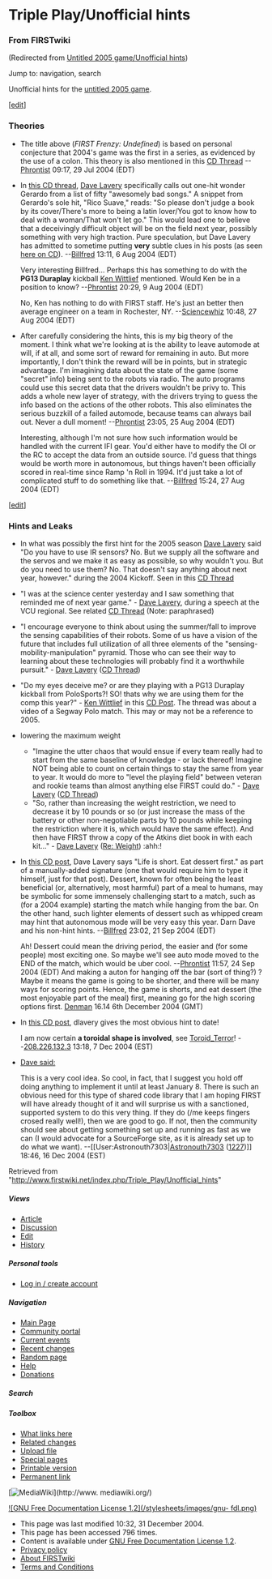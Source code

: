 # Triple Play/Unofficial hints

### From FIRSTwiki

(Redirected from [Untitled 2005 game/Unofficial
hints](/index.php?title=Untitled_2005_game/Unofficial_hints&redirect=no
"Untitled 2005 game/Unofficial hints" ))

Jump to: navigation, search

Unofficial hints for the [untitled 2005 game](/index.php/Untitled_2005_game
"Untitled 2005 game" ).

[[edit](/index.php?title=Triple_Play/Unofficial_hints&action=edit&section=1
"Edit section: Theories" )]

###  Theories

  * The title above (_FIRST Frenzy: Undefined_) is based on personal conjecture that 2004's game was the first in a series, as evidenced by the use of a colon. This theory is also mentioned in this [CD Thread](http://www.chiefdelphi.com/forums/showpost.php?p=232722&postcount=14 "http://www.chiefdelphi.com/forums/showpost.php?p=232722&postcount=14" ) \--[Phrontist](/index.php/User:Phrontist "User:Phrontist" ) 09:17, 29 Jul 2004 (EDT) 
  * In [this CD thread](http://www.chiefdelphi.com/forums/showthread.php?p=268276#post268276 "http://www.chiefdelphi.com/forums/showthread.php?p=268276#post268276" ), [Dave Lavery](/index.php/Dave_Lavery "Dave Lavery" ) specifically calls out one-hit wonder Gerardo from a list of fifty "awesomely bad songs." A snippet from Gerardo's sole hit, "Rico Suave," reads: "So please don't judge a book by its cover/There's more to being a latin lover/You got to know how to deal with a woman/That won't let go." This would lead one to believe that a deceivingly difficult object will be on the field next year, possibly something with very high traction. Pure speculation, but Dave Lavery has admitted to sometime putting **very** subtle clues in his posts (as seen [here on CD](http://www.chiefdelphi.com/forums/showthread.php?p=278471#post278471 "http://www.chiefdelphi.com/forums/showthread.php?p=278471#post278471" )). --[Billfred](/index.php/User:Billfred "User:Billfred" ) 13:11, 6 Aug 2004 (EDT) 

     Very interesting Billfred... Perhaps this has something to do with the **PG13 Duraplay** kickball [Ken Wittlief](/index.php?title=Ken_Wittlief&action=edit "Ken Wittlief" ) mentioned. Would Ken be in a position to know? --[Phrontist](/index.php/User:Phrontist "User:Phrontist" ) 20:29, 9 Aug 2004 (EDT) 

     No, Ken has nothing to do with FIRST staff. He's just an better then average engineer on a team in Rochester, NY. --[Sciencewhiz](/index.php/User:Sciencewhiz "User:Sciencewhiz" ) 10:48, 27 Aug 2004 (EDT) 

  * After carefully considering the hints, this is my big theory of the moment. I think what we're looking at is the ability to leave automode at will, if at all, and some sort of reward for remaining in auto. But more importantly, I don't think the reward will be in points, but in strategic advantage. I'm imagining data about the state of the game (some "secret" info) being sent to the robots via radio. The auto programs could use this secret data that the drivers wouldn't be privy to. This adds a whole new layer of strategy, with the drivers trying to guess the info based on the actions of the other robots. This also eliminates the serious buzzkill of a failed automode, because teams can always bail out. Never a dull moment! --[Phrontist](/index.php/User:Phrontist "User:Phrontist" ) 23:05, 25 Aug 2004 (EDT) 

     Interesting, although I'm not sure how such information would be handled with the current IFI gear. You'd either have to modify the OI or the RC to accept the data from an outside source. I'd guess that things would be worth more in autonomous, but things haven't been officially scored in real-time since Ramp 'n Roll in 1994. It'd just take a lot of complicated stuff to do something like that. --[Billfred](/index.php/User:Billfred "User:Billfred" ) 15:24, 27 Aug 2004 (EDT) 

  

[[edit](/index.php?title=Triple_Play/Unofficial_hints&action=edit&section=2
"Edit section: Hints and Leaks" )]

###  Hints and Leaks

  * In what was possibly the first hint for the 2005 season [Dave Lavery](/index.php/Dave_Lavery "Dave Lavery" ) said "Do you have to use IR sensors? No. But we supply all the software and the servos and we make it as easy as possible, so why wouldn't you. But do you need to use them? No. That doesn't say anything about next year, however." during the 2004 Kickoff. Seen in this [CD Thread](http://www.chiefdelphi.com/forums/showthread.php?t=27164 "http://www.chiefdelphi.com/forums/showthread.php?t=27164" )
  * "I was at the science center yesterday and I saw something that reminded me of next year game." - [Dave Lavery](/index.php/Dave_Lavery "Dave Lavery" ), during a speech at the VCU regional. See related [CD Thread](http://www.chiefdelphi.com/forums/showthread.php?t=26438 "http://www.chiefdelphi.com/forums/showthread.php?t=26438" ) (Note: paraphrased) 
  * "I encourage everyone to think about using the summer/fall to improve the sensing capabilities of their robots. Some of us have a vision of the future that includes full utilization of all three elements of the "sensing-mobility-manipulation" pyramid. Those who can see their way to learning about these technologies will probably find it a worthwhile pursuit." - [Dave Lavery](/index.php/Dave_Lavery "Dave Lavery" ) ([CD Thread](http://www.chiefdelphi.com/forums/showpost.php?p=282790&postcount=8 "http://www.chiefdelphi.com/forums/showpost.php?p=282790&postcount=8" )) 
  * "Do my eyes deceive me? or are they playing with a PG13 Duraplay kickball from PoloSports?! SO! thats why we are using them for the comp this year?" - [Ken Wittlief](/index.php?title=Ken_Wittlief&action=edit "Ken Wittlief" ) in this [CD Post](http://www.chiefdelphi.com/forums/showpost.php?p=219140&postcount=4 "http://www.chiefdelphi.com/forums/showpost.php?p=219140&postcount=4" ). The thread was about a video of a Segway Polo match. This may or may not be a reference to 2005. 
  * lowering the maximum weight 
    * "Imagine the utter chaos that would ensue if every team really had to start from the same baseline of knowledge - or lack thereof! Imagine NOT being able to count on certain things to stay the same from year to year. It would do more to "level the playing field" between veteran and rookie teams than almost anything else FIRST could do." - [Dave Lavery](/index.php/Dave_Lavery "Dave Lavery" ) ([CD Thread](http://www.chiefdelphi.com/forums/showthread.php?postid=285250#post285250 "http://www.chiefdelphi.com/forums/showthread.php?postid=285250#post285250" )) 
    * "So, rather than increasing the weight restriction, we need to decrease it by 10 pounds or so (or just increase the mass of the battery or other non-negotiable parts by 10 pounds while keeping the restriction where it is, which would have the same effect). And then have FIRST throw a copy of the Atkins diet book in with each kit..." - [Dave Lavery](/index.php/Dave_Lavery "Dave Lavery" ) ([Re: Weight](http://www.chiefdelphi.com/forums/showthread.php?postid=285152#post285152 "http://www.chiefdelphi.com/forums/showthread.php?postid=285152#post285152" )) :ahh:! 
  * In [this CD post](http://www.chiefdelphi.com/forums/showthread.php?p=290106#post290106 "http://www.chiefdelphi.com/forums/showthread.php?p=290106#post290106" ), Dave Lavery says "Life is short. Eat dessert first." as part of a manually-added signature (one that would require him to type it himself, just for that post). Dessert, known for often being the least beneficial (or, alternatively, most harmful) part of a meal to humans, may be symbolic for some immensely challenging start to a match, such as (for a 2004 example) starting the match while hanging from the bar. On the other hand, such lighter elements of dessert such as whipped cream may hint that autonomous mode will be very easy this year. Darn Dave and his non-hint hints. --[Billfred](/index.php/User:Billfred "User:Billfred" ) 23:02, 21 Sep 2004 (EDT) 

     Ah! Dessert could mean the driving period, the easier and (for some people) most exciting one. So maybe we'll see auto mode moved to the END of the match, which would be uber cool. --[Phrontist](/index.php/User:Phrontist "User:Phrontist" ) 11:57, 24 Sep 2004 (EDT) 
     And making a auton for hanging off the bar (sort of thing?) ? Maybe it means the game is going to be shorter, and there will be many ways for scoring points. Hence, the game is shorts, and eat dessert (the most enjoyable part of the meal) first, meaning go for the high scoring options first. [Denman](/index.php/User:Denman "User:Denman" ) 16.14 6th December 2004 (GMT) 

  * In [this CD post](http://www.chiefdelphi.com/forums/showthread.php?t=31570&page=2&pp=15 "http://www.chiefdelphi.com/forums/showthread.php?t=31570&page=2&pp=15" ), dlavery gives the most obvious hint to date! 

     I am now certain **a toroidal shape is involved**, see [Toroid_Terror](/index.php/Toroid_Terror "Toroid Terror" )! --[208.226.132.3](/index.php/User:208.226.132.3 "User:208.226.132.3" ) 13:18, 7 Dec 2004 (EST) 

  * [Dave said:](http://www.chiefdelphi.com/forums/showpost.php?p=308555&postcount=13 "http://www.chiefdelphi.com/forums/showpost.php?p=308555&postcount=13" )

    

    This is a very cool idea. So cool, in fact, that I suggest you hold off doing anything to implement it until at least January 8. There is such an obvious need for this type of shared code library that I am hoping FIRST will have already thought of it and will surprise us with a sanctioned, supported system to do this very thing. If they do (/me keeps fingers crosed really well!), then we are good to go. If not, then the community should see about getting something set up and running as fast as we can (I would advocate for a SourceForge site, as it is already set up to do what we want). 
    \--[[User:Astronouth7303|[Astronouth7303](/index.php/User:Astronouth7303 "User:Astronouth7303" ) ([1227](/index.php/1227 "1227" ))]] 18:46, 16 Dec 2004 (EST) 

Retrieved from
"<http://www.firstwiki.net/index.php/Triple_Play/Unofficial_hints>"

##### Views

  * [Article](/index.php/Triple_Play/Unofficial_hints)
  * [Discussion](/index.php?title=Talk:Triple_Play/Unofficial_hints&action=edit)
  * [Edit](/index.php?title=Triple_Play/Unofficial_hints&action=edit)
  * [History](/index.php?title=Triple_Play/Unofficial_hints&action=history)

##### Personal tools

  * [Log in / create account](/index.php?title=Special:Userlogin&returnto=Triple_Play/Unofficial_hints)

[](/index.php/Main_Page "Main Page" )

##### Navigation

  * [Main Page](/index.php/Main_Page)
  * [Community portal](/index.php/FIRSTwiki:Community_portal)
  * [Current events](/index.php/Current_events)
  * [Recent changes](/index.php/Special:Recentchanges)
  * [Random page](/index.php/Special:Random)
  * [Help](/index.php/Help:Contents)
  * [Donations](/index.php/FIRSTwiki:Site_support)

##### Search



##### Toolbox

  * [What links here](/index.php/Special:Whatlinkshere/Triple_Play/Unofficial_hints)
  * [Related changes](/index.php/Special:Recentchangeslinked/Triple_Play/Unofficial_hints)
  * [Upload file](/index.php/Special:Upload)
  * [Special pages](/index.php/Special:Specialpages)
  * [Printable version](/index.php?title=Triple_Play/Unofficial_hints&printable=yes)
  * [Permanent link](/index.php?title=Triple_Play/Unofficial_hints&oldid=39958)

[![MediaWiki](/skins/common/images/poweredby_mediawiki_88x31.png)](http://www.
mediawiki.org/)

[![GNU Free Documentation License 1.2](/stylesheets/images/gnu-
fdl.png)](http://www.gnu.org/copyleft/fdl.html)

  * This page was last modified 10:32, 31 December 2004.
  * This page has been accessed 796 times.
  * Content is available under [GNU Free Documentation License 1.2](http://www.gnu.org/copyleft/fdl.html "http://www.gnu.org/copyleft/fdl.html" ).
  * [Privacy policy](/index.php/FIRSTwiki:Privacy_policy "FIRSTwiki:Privacy policy" )
  * [About FIRSTwiki](/index.php/FIRSTwiki:About "FIRSTwiki:About" )
  * [Terms and Conditions](/index.php/FIRSTwiki:Terms_and_conditions "FIRSTwiki:Terms and conditions" )


